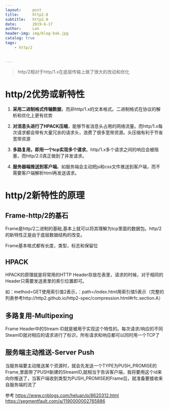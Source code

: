 ```yaml
---
layout:     post
title:      http2.0
subtitle:   http2.0
date:       2019-6-17
author:     Lan
header-img: img/blog-bak.jpg
catalog: true
tags:
    - http/2
    
    
---
```

>http/2相对于http/1.x在底层传输上做了很大的改动和优化

# http/2优势或新特性

1. **采用二进制格式传输数据**，而非http/1.x的文本格式。二进制格式在协议的解析和优化上更有优势

2. **对消息头进行了HPACK压缩**，能够节省消息头占用的网络流量。而http/1.x每次请求都会带有大量冗余的请求头，浪费了很多宽带资源。头压缩有利于节省宽带资源

3. **多路复用，即用一个tcp实现多个请求**。http/1.x多个请求之间的响应会被阻塞，而http/2.0真正做到了并发请求。

4. **服务器端推送到客户端**。如服务端会主动把js和css文件推送到客户端，而不需要客户端解析html再发送请求。


# http/2新特性的原理

## Frame-http/2的基石

Frame是http/2二进制的基础,基本上就可以将其理解为tcp里面的数据包。http/2的新特性正是由于底层数据结构的改变。

Frame基本格式都有长度，类型，标志和保留位

## HPACK

HPACK的原理就是将常用的HTTP Header存放在表里，请求的时候，对于相同的Header只需要发送表里的索引位置即可。

如：method=GET使用索引值2表示，：path=/index.html用索引值5表示（完整的列表参考http://http2.github.io/http2-spec/compression.html#rfc.section.A）

## 多路复用-Multipexing

Frame Header中的Stream ID就是被用于实现这个特性的。每次请求/响应的不同SteamID就对相应的请求进行了标识，所有请求和响应都可以同时用一个TCP了


## 服务端主动推送-Server Push

当服务端要主动推送某个资源时，就会先发送一个TYPE为PUSH_PROMISE的Frame,里面带了PUSH新建的StreamID,就相当于告诉客户端，我将要用这个id来向你推送了，当客户端收到类型为PUSH_PROMISE的Frame后，就准备要接收来自服务端的流了


参考
https://www.cnblogs.com/heluan/p/8620312.html
https://segmentfault.com/a/1190000002765886